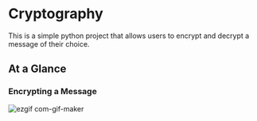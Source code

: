 # Cryptography
This is a simple python project that allows users to encrypt and decrypt a message of their choice. 

## At a Glance 

### Encrypting a Message
![ezgif com-gif-maker](https://user-images.githubusercontent.com/73315015/178360462-ac79f4a2-d812-44c9-a17f-db5a04a44b46.gif)
